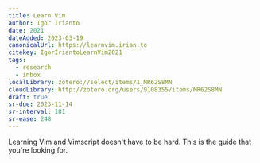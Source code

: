 ```yaml
---
title: Learn Vim
author: Igor Irianto
date: 2021
dateAdded: 2023-03-19
canonicalUrl: https://learnvim.irian.to
citekey: IgorIriantoLearnVim2021
tags:
  - research
  - inbox
localLibrary: zotero://select/items/1_MR62S8MN
cloudLibrary: http://zotero.org/users/9108355/items/MR62S8MN
draft: true
sr-due: 2023-11-14
sr-interval: 181
sr-ease: 248
---
```


Learning Vim and Vimscript doesn't have to be hard. This is the guide that
you're looking for.
